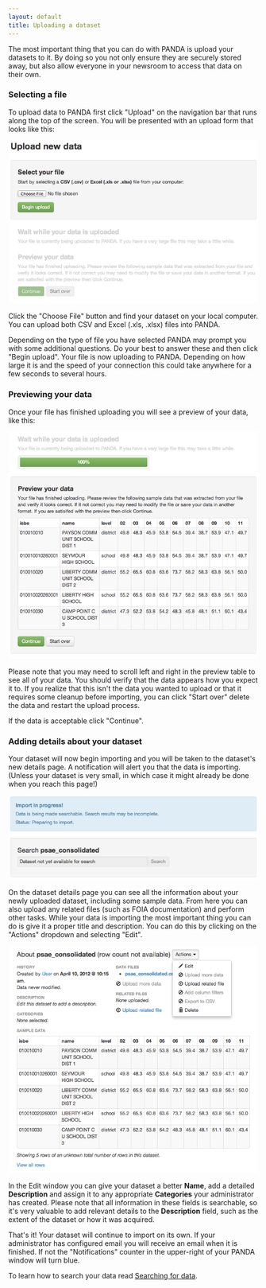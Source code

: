 ```yaml
---
layout: default 
title: Uploading a dataset
---
```


The most important thing that you can do with PANDA is upload your datasets to it. By doing so you not only ensure they are securely stored away, but also allow everyone in your newsroom to access that data on their own.

### Selecting a file

To upload data to PANDA first click "Upload" on the navigation bar that runs along the top of the screen. You will be presented with an upload form that looks like this:

![Select a file](/images/panda-upload.png)

Click the "Choose File" button and find your dataset on your local computer. You can upload both CSV and Excel (.xls, .xlsx) files into PANDA.

Depending on the type of file you have selected PANDA may prompt you with some additional questions. Do your best to answer these and then click "Begin upload". Your file is now uploading to PANDA. Depending on how large it is and the speed of your connection this could take anywhere for a few seconds to several hours.

### Previewing your data

Once your file has finished uploading you will see a preview of your data, like this:

![Preview your data](/images/panda-preview.png)

Please note that you may need to scroll left and right in the preview table to see all of your data. You should verify that the data appears how you expect it to. If you realize that this isn't the data you wanted to upload or that it requires some cleanup before importing, you can click "Start over" delete the data and restart the upload process.

If the data is acceptable click "Continue".

### Adding details about your dataset

Your dataset will now begin importing and you will be taken to the dataset's new details page. A notification will alert you that the data is importing. (Unless your dataset is very small, in which case it might already be done when you reach this page!)

![Importing](/images/panda-importing.png)

On the dataset details page you can see all the information about your newly uploaded dataset, including some sample data. From here you can also upload any related files (such as FOIA documentation) and perform other tasks. While your data is importing the most important thing you can do is give it a proper title and description. You can do this by clicking on the "Actions" dropdown and selecting "Edit".

![Dataset details](/images/panda-dataset.png)

In the Edit window you can give your dataset a better **Name**, add a detailed **Description** and assign it to any appropriate **Categories** your administrator has created. Please note that all information in these fields is searchable, so it's very valuable to add relevant details to the **Description** field, such as the extent of the dataset or how it was acquired.

That's it! Your dataset will continue to import on its own. If your administrator has configured email you will receive an email when it is finished. If not the "Notifications" counter in the upper-right of your PANDA window will turn blue.

To learn how to search your data read [Searching for data](/cookbook/searching-data.html).

